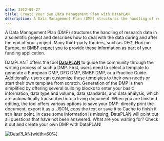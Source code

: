 ```yaml
---
date: 2022-09-27
title: Create your own Data Management Plan with DataPLAN
description: A Data Management Plan (DMP) structures the handling of research data in a scientific project and describes how to deal with the data during and after the end of your project. Many third-party funders, such as DFG, Horizon Europe, or BMBF expect you to provide these information as part of your funding application.
---
```

A Data Management Plan (DMP) structures the handling of research data in a scientific project and describes how to deal with the data during and after the end of your project. Many third-party funders, such as DFG, Horizon Europe, or BMBF expect you to provide these information as part of your funding application.

DataPLANT offers the tool [**DataPLAN**](https://dmpg.nfdi4plants.org/) to guide the community through the writing process of such a DMP. First, users need to select a template to generate a European DMP, DFG DMP, BMBF DMP, or a Practice Guide. Additionally, users can customize these templates to their own needs or start their own template from scratch. Generation of the DMP is then simplified by offering several building blocks to enter your basic information, data type and volume, data standards, and data analysis, which are automatically transcribed into a living document. When you are finished editing, the tool offers various options to save your DMP: directly print the document, export it as a .JSON, copy the text or save it to Cache to finish it at a later point.  In case some information is missing, DataPLAN will point out all questions that have not been answered. 
What are you waiting for? Check it out and create your own DMP with DataPLAN!

[![DataPLAN](/src/assets/images/news/DataPLAN.png "New Swate Version"){width=60%}](https://dmpg.nfdi4plants.org/)